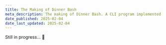 ```yaml
---
title: The Making of Dinner Bash
meta_description: The making of Dinner Bash. A CLI program implemented in C about a cooking management game! Player can move inside a map and interact with the environment, such as buying ingredients and cooking food. This game has no win condition. This is just simulation that focus on implementation of basic data structure and algorithm.
date_published: 2025-02-04
date_last_updated: 2025-02-04
---
```


Still in progress... 🚧